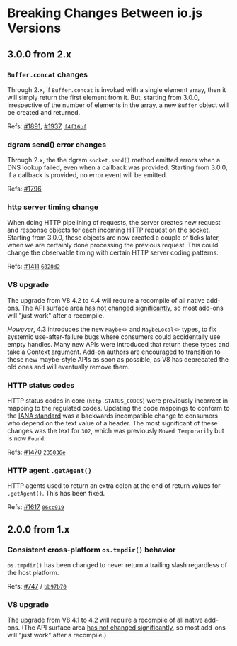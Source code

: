 # Breaking Changes Between io.js Versions

## 3.0.0 from 2.x

### `Buffer.concat` changes

Through 2.x, if `Buffer.concat` is invoked with a single element array, then it will simply return the first element from it. But, starting from 3.0.0, irrespective of the number of elements in the array, a new `Buffer` object will be created and returned.

Refs: [#1891](https://github.com/nodejs/io.js/issues/1891), [#1937](https://github.com/nodejs/io.js/pull/1937), [`f4f16bf`](https://github.com/nodejs/io.js/commit/f4f16bf03980df4d4366697d40e80da805a38bf8)

### dgram send() error changes

Through 2.x, the the dgram `socket.send()` method emitted errors when a DNS lookup failed, even when a callback was provided. Starting from 3.0.0, if a callback is provided, no error event will be emitted.

Refs: [#1796](https://github.com/nodejs/io.js/pull/1796)

### http server timing change

When doing HTTP pipelining of requests, the server creates new request and response objects for each incoming HTTP request on the socket. Starting from 3.0.0, these objects are now created a couple of ticks later, when we are certainly done processing the previous request. This could change the observable timing with certain HTTP server coding patterns.

Refs: [#1411](https://github.com/nodejs/io.js/pull/1411) [`6020d2`](https://github.com/nodejs/io.js/commit/6020d2a2fb75de6766c807864fa8f1c0fba88ec9)

### V8 upgrade

The upgrade from V8 4.2 to 4.4 will require a recompile of all native add-ons. The API surface area [has not changed significantly](https://docs.google.com/document/d/1g8JFi8T_oAE_7uAri7Njtig7fKaPDfotU6huOa1alds/edit), so most add-ons will "just work" after a recompile.

_However_, 4.3 introduces the new `Maybe<>` and `MaybeLocal<>` types, to fix systemic use-after-failure bugs where consumers could accidentally use empty handles. Many new APIs were introduced that return these types and take a Context argument. Add-on authors are encouraged to transition to these new maybe-style APIs as soon as possible, as V8 has deprecated the old ones and will eventually remove them.

### HTTP status codes

HTTP status codes in core (`http.STATUS_CODES`) were previously incorrect in mapping to the regulated codes. Updating the code mappings to conform to the [IANA standard](http://www.iana.org/assignments/http-status-codes/http-status-codes.xhtml) was a backwards incompatible change to consumers who depend on the text value of a header. The most significant of these changes was the text for `302`, which was previously `Moved Temporarily` but is now `Found`.

Refs: [#1470](https://github.com/nodejs/io.js/pull/1470) [`235036e`](https://github.com/nodejs/io.js/commit/235036e7faa537469c3600850bdd533c095c392a)

### HTTP agent `.getAgent()`

HTTP agents used to return an extra colon at the end of return values for `.getAgent()`. This has been fixed.

Refs: [#1617](https://github.com/nodejs/io.js/pull/1617) [`06cc919`](https://github.com/nodejs/io.js/commit/06cc919a0cd41380a83e4ea699f1a9ea30881266)

## 2.0.0 from 1.x

### Consistent cross-platform `os.tmpdir()` behavior

`os.tmpdir()` has been changed to never return a trailing slash regardless of the host platform.

Refs: [#747](https://github.com/iojs/io.js/pull/747) / [`bb97b70`](https://github.com/iojs/io.js/commit/bb97b70eb709b0e0470a5164b3722c292859618a)

### V8 upgrade

The upgrade from V8 4.1 to 4.2 will require a recompile of all native add-ons. (The API surface area [has not changed significantly](https://docs.google.com/document/d/1g8JFi8T_oAE_7uAri7Njtig7fKaPDfotU6huOa1alds/edit), so most add-ons will "just work" after a recompile.)

